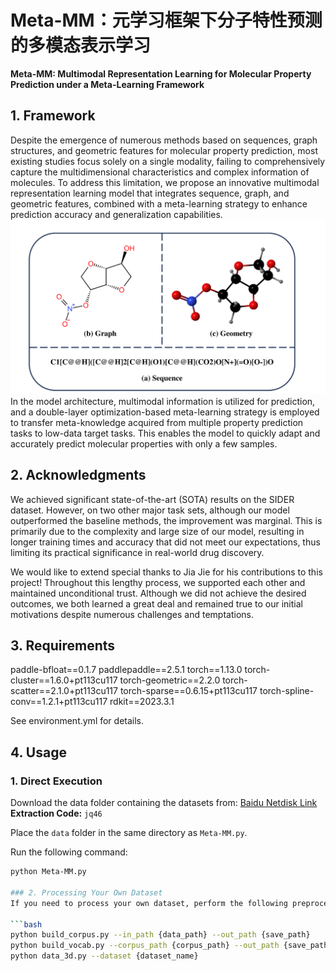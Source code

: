 # Meta-MM：元学习框架下分子特性预测的多模态表示学习

**Meta-MM: Multimodal Representation Learning for Molecular Property Prediction under a Meta-Learning Framework**

## 1. Framework

Despite the emergence of numerous methods based on sequences, graph structures, and geometric features for molecular property prediction, most existing studies focus solely on a single modality, failing to comprehensively capture the multidimensional characteristics and complex information of molecules. To address this limitation, we propose an innovative multimodal representation learning model that integrates sequence, graph, and geometric features, combined with a meta-learning strategy to enhance prediction accuracy and generalization capabilities. 
![](https://github.com/wangsh386/Meta-MM/blob/main/images/muti.png)
In the model architecture, multimodal information is utilized for prediction, and a double-layer optimization-based meta-learning strategy is employed to transfer meta-knowledge acquired from multiple property prediction tasks to low-data target tasks. This enables the model to quickly adapt and accurately predict molecular properties with only a few samples.

## 2. Acknowledgments

We achieved significant state-of-the-art (SOTA) results on the SIDER dataset. However, on two other major task sets, although our model outperformed the baseline methods, the improvement was marginal. This is primarily due to the complexity and large size of our model, resulting in longer training times and accuracy that did not meet our expectations, thus limiting its practical significance in real-world drug discovery.

We would like to extend special thanks to Jia Jie for his contributions to this project! Throughout this lengthy process, we supported each other and maintained unconditional trust. Although we did not achieve the desired outcomes, we both learned a great deal and remained true to our initial motivations despite numerous challenges and temptations.

## 3. Requirements

paddle-bfloat==0.1.7
paddlepaddle==2.5.1
torch==1.13.0
torch-cluster==1.6.0+pt113cu117
torch-geometric==2.2.0
torch-scatter==2.1.0+pt113cu117
torch-sparse==0.6.15+pt113cu117
torch-spline-conv==1.2.1+pt113cu117
rdkit==2023.3.1

See environment.yml for details.

## 4. Usage

### 1. Direct Execution

Download the data folder containing the datasets from: [Baidu Netdisk Link](https://pan.baidu.com/s/1JOIHfUeaxG-HyIaGS3I7AQ?pwd=jq46)  
**Extraction Code:** `jq46`

Place the `data` folder in the same directory as `Meta-MM.py`.

Run the following command:

```bash
python Meta-MM.py

### 2. Processing Your Own Dataset
If you need to process your own dataset, perform the following preprocessing steps:

```bash
python build_corpus.py --in_path {data_path} --out_path {save_path}
python build_vocab.py --corpus_path {corpus_path} --out_path {save_path}
python data_3d.py --dataset {dataset_name}
